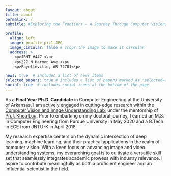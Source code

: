 ```yaml
---
layout: about
title: about
permalink: /
subtitle: #Exploring the Frontiers - A Journey Through Computer Vision, Deep Learning, and Innovation

profile:
  align: left
  image: profile_pic1.JPG
  image_circular: false # crops the image to make it circular
  address: > 
    <p>JBHT #447 <\p>
    <p>227 N Harmon Ave <\p>
    <p>Fayetteville, AR 72701<\p>

news: true  # includes a list of news items
selected_papers: true # includes a list of papers marked as "selected={true}"
social: true  # includes social icons at the bottom of the page
---
```


As a **Final Year Ph.D. Candidate** in Computer Engineering at the University of Arkansas, I am actively engaged in cutting-edge research within the <a href="https://uark-cviu.github.io">Computer Vision and Image Understanding Lab</a>, under the mentorship of <a href="https://uark-cviu.github.io/contact.html">Prof. Khoa Luu</a>. Prior to embarking on my doctoral journey, I earned an M.S. in Computer Engineering from Purdue University in May 2020 and a B.Tech in ECE from JNTU-K in April 2018.

My research expertise centers on the dynamic intersection of deep learning, machine learning, and their practical applications in the realm of computer vision. With a keen focus on advancing image and video understanding systems, my overarching goal is to cultivate a versatile skill set that seamlessly integrates academic prowess with industry relevance. I aspire to contribute meaningfully as both a proficient engineer and an influential scientist in the field.

<!--Write your biography here. Tell the world about yourself. Link to your favorite [subreddit](http://reddit.com). You can put a picture in, too. The code is already in, just name your picture `prof_pic.jpg` and put it in the `img/` folder.

Put your address / P.O. box / other info right below your picture. You can also disable any these elements by editing `profile` property of the YAML header of your `_pages/about.md`. Edit `_bibliography/papers.bib` and Jekyll will render your [publications page](/al-folio/publications/) automatically.

Link to your social media connections, too. This theme is set up to use [Font Awesome icons](http://fortawesome.github.io/Font-Awesome/) and [Academicons](https://jpswalsh.github.io/academicons/), like the ones below. Add your Facebook, Twitter, LinkedIn, Google Scholar, or just disable all of them.-->
